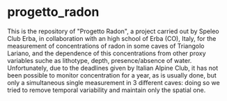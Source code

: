 # progetto_radon

This is the repository of "Progetto Radon", a project carried out by Speleo Club Erba, in collaboration with an high school of Erba (CO), Italy, for the measurement of concentrations of radon in some caves of Triangolo Lariano, and the dependence of this concentrations from other proxy variables suche as lithotype, depth, presence/absence of water.
Unfortunately, due to the deadlines given by Italian Alpine Club, it has not been possible to monitor concentration for a year, as is usually done, but only a simultaneous single measurement in 3 different caves: doing so we tried to remove temporal variability and maintain only the spatial one.
